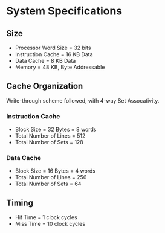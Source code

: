 # System Specifications

## Size

* Processor Word Size = 32 bits
* Instruction Cache = 16 KB Data
* Data Cache = 8 KB Data
* Memory = 48 KB, Byte Addressable

## Cache Organization

Write-through scheme followed, with 4-way Set Assocativity.

### Instruction Cache

* Block Size = 32 Bytes = 8 words
* Total Number of Lines = 512
* Total Number of Sets = 128

### Data Cache

* Block Size = 16 Bytes = 4 words
* Total Number of Lines = 256
* Total Number of Sets = 64

## Timing

* Hit Time = 1 clock cycles
* Miss Time = 10 clock cycles

